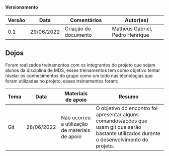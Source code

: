 #### Versionamento

| Versão | Data       | Comentários                   | Autor(es)                                      |
| ------ | ---------- | ----------------------------- | ---------------------------------------------- |
|  0.1   | 29/06/2022 | Criação do documento          | Matheus Gabriel, Pedro Henrique                |

## Dojos

Foram realizados treinamentos com os integrantes do projeto que sejam alunos da disciplina de MDS, esses treinamentos tem como objetivo tentar nivelar os conhecimentos do grupo como um todo nas técnologias que foram utilizadas no projeto, esses treinamentos foram:

| Tema | Data | Materiais de apoio | Resumo |
|---|---|---|---|
| Git | 28/06/2022 | Não ocorreu a utilização de materiais de apoio | O objetivo do encontro foi apresentar alguns comandos/ações que usam git que serão bastante utilizados durante o desenvolvimento do projeto. |

